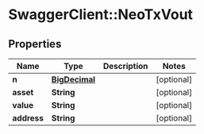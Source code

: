 # SwaggerClient::NeoTxVout

## Properties
Name | Type | Description | Notes
------------ | ------------- | ------------- | -------------
**n** | [**BigDecimal**](BigDecimal.md) |  | [optional] 
**asset** | **String** |  | [optional] 
**value** | **String** |  | [optional] 
**address** | **String** |  | [optional] 

